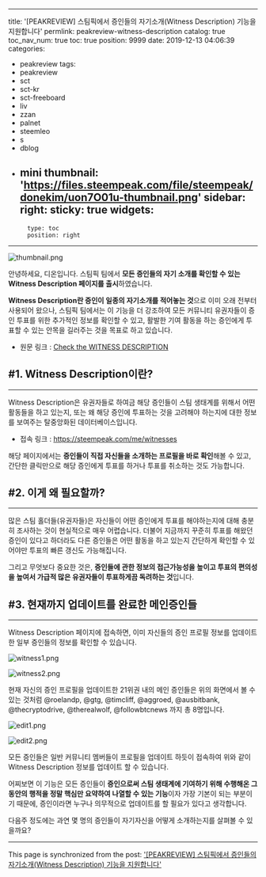 
---
title: '[PEAKREVIEW] 스팀픽에서 증인들의 자기소개(Witness Description) 기능을 지원합니다'
permlink: peakreview-witness-description
catalog: true
toc_nav_num: true
toc: true
position: 9999
date: 2019-12-13 04:06:39
categories:
- peakreview
tags:
- peakreview
- sct
- sct-kr
- sct-freeboard
- liv
- zzan
- palnet
- steemleo
- s
- dblog
- mini
thumbnail: 'https://files.steempeak.com/file/steempeak/donekim/uon7O01u-thumbnail.png'
sidebar:
    right:
        sticky: true
widgets:
    -
        type: toc
        position: right
---


![thumbnail.png](https://files.steempeak.com/file/steempeak/donekim/uon7O01u-thumbnail.png)

안녕하세요, 디온입니다. 스팀픽 팀에서 **모든 증인들의 자기 소개를 확인할 수 있는 Witness Description 페이지를 출시**하였습니다. 

**Witness Description란 증인이 일종의 자기소개를 적어놓는 것**으로 이미 오래 전부터 사용되어 왔으나, 스팀픽 팀에서는 이 기능을 더 강조하여 모든 커뮤니티 유권자들이 증인 투표를 위한 추가적인 정보를 확인할 수 있고, 활발한 기여 활동을 하는 증인에게 투표할 수 있는 안목을 길러주는 것을 목표로 하고 있습니다. 

- 원문 링크 : [Check the WITNESS DESCRIPTION](https://steempeak.com/witness/@steempeak/witness-descriptions)

## #1. Witness Description이란?
---

Witness Description은 유권자들로 하여금 해당 증인들이 스팀 생태계를 위해서 어떤 활동들을 하고 있는지, 또는 왜 해당 증인에 투표하는 것을 고려해야 하는지에 대한 정보를 보여주는 탈중앙화된 데이터베이스입니다.

- 접속 링크 : https://steempeak.com/me/witnesses

해당 페이지에서는 **증인들이 직접 자신들을 소개하는 프로필을 바로 확인**해볼 수 있고, 간단한 클릭만으로 해당 증인에게 투표를 하거나 투표를 취소하는 것도 가능합니다.


## #2. 이게 왜 필요할까?
---

많은 스팀 홀더들(유권자들)은 자신들이 어떤 증인에게 투표를 해야하는지에 대해 충분히 조사하는 것이 현실적으로 매우 어렵습니다. 더불어 지금까지 꾸준히 투표를 해왔던 증인이 있다고 하더라도 다른 증인들은 어떤 활동을 하고 있는지 간단하게 확인할 수 있어야만 투표의 빠른 갱신도 가능해집니다.

그리고 무엇보다 중요한 것은, **증인들에 관한 정보의 접근가능성을 높이고 투표의 편의성을 높여서 가급적 많은 유권자들이 투표하게끔 독려하는 것**입니다.

## #3. 현재까지 업데이트를 완료한 메인증인들
---

Witness Description 페이지에 접속하면, 이미 자신들의 증인 프로필 정보를 업데이트한 일부 증인들의 정보를 확인할 수 있습니다. 

![witness1.png](https://files.steempeak.com/file/steempeak/donekim/pXVDM9yI-witness1.png)

![witness2.png](https://files.steempeak.com/file/steempeak/donekim/38fDiwQ3-witness2.png)

현재 자신의 증인 프로필을 업데이트한 21위권 내의 메인 증인들은 위의 화면에서 볼 수 있는 것처럼 @roelandp, @gtg, @timcliff, @aggroed, @ausbitbank, @thecryptodrive, @therealwolf, @followbtcnews 까지 총 8명입니다. 

![edit1.png](https://files.steempeak.com/file/steempeak/donekim/KHnHYUIX-edit1.png)

![edit2.png](https://files.steempeak.com/file/steempeak/donekim/eNNUtuPN-edit2.png)

모든 증인들은 일반 커뮤니티 멤버들이 프로필을 업데이트 하듯이 접속하여 위와 같이 Witness Description 정보를 업데이트 할 수 있습니다. 

어찌보면 이 기능은 모든 증인들이 **증인으로써 스팀 생태계에 기여하기 위해 수행해온 그동안의 행적을 정말 핵심만 요약하여 나열할 수 있는 기능**이자 가장 기본이 되는 부분이기 때문에, 증인이라면 누구나 의무적으로 업데이트를 할 필요가 있다고 생각합니다.

다음주 정도에는 과연 몇 명의 증인들이 자기자신을 어떻게 소개하는지를 살펴볼 수 있을까요?

- - -

This page is synchronized from the post: ['[PEAKREVIEW] 스팀픽에서 증인들의 자기소개(Witness Description) 기능을 지원합니다'](https://steemit.com/@donekim/peakreview-witness-description)
